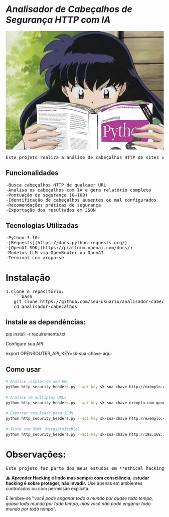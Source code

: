# *Analisador de Cabeçalhos de Segurança HTTP com IA*

![pygirl](fotos/pygirl.jpg)

<pre><div><span></span><span>Este </span><span>projeto </span><span>realiza </span><span>a </span><span>análise </span><span>de </span><span>cabeçalhos </span><span>HTTP </span><span>de </span><span>sites </span><span>utilizando </span><span>modelos </span><span>de </span><span>linguagem </span><span>(LLMs) </span><span>como </span><span>o </span><span>OpenAI </span><span>ou </span><span>OpenRouter. </span><span>Ele </span><span>identifica </span><span>falhas </span><span>de </span><span>segurança, </span><span>recomenda </span><span>melhorias </span><span>e </span><span>gera </span><span>relatórios </span><span>detalhados </span><span>com </span><span>base </span><span>nas </span><span>melhores </span><span>práticas </span><span>da </span><span>web.</span></div></pre>

## Funcionalidades

<pre><div><span><span>-</span></span><span></span><span>Busca </span><span>cabeçalhos </span><span>HTTP </span><span>de </span><span>qualquer </span><span>URL
</span><span><span>-</span></span><span></span><span>Analisa </span><span>os </span><span>cabeçalhos </span><span>com </span><span>IA </span><span>e </span><span>gera </span><span>relatório </span><span>completo
</span><span><span>-</span></span><span></span><span>Pontuação </span><span>de </span><span>segurança </span><span>(0–100)
</span><span><span>-</span></span><span></span><span>Identificação </span><span>de </span><span>cabeçalhos </span><span>ausentes </span><span>ou </span><span>mal </span><span>configurados
</span><span><span>-</span></span><span></span><span>Recomendações </span><span>práticas </span><span>de </span><span>segurança
</span><span><span>-</span></span><span></span><span>Exportação </span><span>dos </span><span>resultados </span><span>em </span><span>JSON</span></div></pre>

## Tecnologias Utilizadas

<pre><div><span><span>-</span></span><span></span><span>Python </span><span>3.10+
</span><span><span>-</span></span><span></span><span>[</span><span><span>Requests</span></span><span>](</span><span><span>https://docs.python-requests.org/</span></span><span>)
</span><span><span>-</span></span><span></span><span>[</span><span><span>OpenAI SDK</span></span><span>](</span><span><span>https://platform.openai.com/docs/</span></span><span>)
</span><span><span>-</span></span><span></span><span>Modelos </span><span>LLM </span><span>via </span><span>OpenRouter </span><span>ou </span><span>OpenAI
</span><span><span>-</span></span><span></span><span>Terminal </span><span>com </span><span>argparse
</span></div></pre>

# **Instalação**

<pre><div><span><span>1.</span></span><span></span><span>Clone </span><span>o </span><span>repositório:
   </span><span><span>```bash
   git clone https://github.com/seu-usuario/analisador-cabecalhos.git
   cd analisador-cabecalhos</span></span></div></pre>

## Instale as dependências:

pip install -r requirements.txt

Configure sua API:

export OPENROUTER_API_KEY=sk-sua-chave-aqui

## Como usar

```bash
# Análise simples de uma URL
python http_security_headers.py --api-key sk-sua-chave http://exemplo.com

# Análise de múltiplas URLs
python http_security_headers.py --api-key sk-sua-chave exemplo.com google.com github.com

# Exportar resultado para JSON
python http_security_headers.py --api-key sk-sua-chave http://exemplo.com --exportar resultado.json

# Teste com DVWA (Metasploitable)
python http_security_headers.py --api-key sk-sua-chave http://192.168.186.129/dvwa/index.php

```

# Observações:

<pre><div><span>Este </span><span>projeto </span><span>faz </span><span>parte </span><span>dos </span><span>meus </span><span>estudos </span><span>em </span><span><span>**ethical hacking**. </span><span>A </span><span>ideia </span><span>é </span><span>aprender </span><span>na </span><span>prática </span><span>como </span><span>os </span><span>cabeçalhos </span><span>HTTP </span><span>influenciam </span><span>a </span><span>segurança </span><span>de </span><span>aplicações </span><span>web, </span><span>identificar </span><span>vulnerabilidades </span><span>e </span><span>aplicar </span><span>inteligência </span><span>artificial </span><span>para </span><span>gerar </span><span>relatórios </span><span>automatizados.</span></div></pre>

⚠️ **Aprender Hacking é lindo mas sempre com consciência**, e**studar hacking é sobre proteger, não invadir.** Use apenas em ambientes controlados ou com permissão explícita.

 E lembre-se "*você pode enganar todo o mundo por quase todo tempo, quase todo mundo por todo tempo, mas você não pode enganar todo mundo por todo tempo".*
